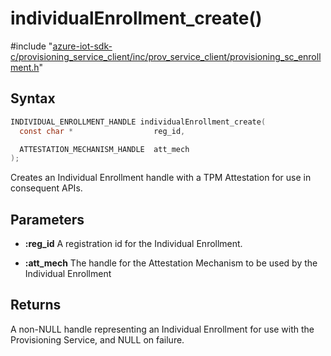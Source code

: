 # individualEnrollment_create()

\#include "[azure-iot-sdk-c/provisioning_service_client/inc/prov_service_client/provisioning_sc_enrollment.h](../iot-c-ref-provisioning-sc-enrollment-h.md)"  

## Syntax

```C
INDIVIDUAL_ENROLLMENT_HANDLE individualEnrollment_create(
  const char *                  reg_id,

  ATTESTATION_MECHANISM_HANDLE  att_mech
);
```

Creates an Individual Enrollment handle with a TPM Attestation for use in consequent APIs.

## Parameters
* **:reg_id** A registration id for the Individual Enrollment. 

* **:att_mech** The handle for the Attestation Mechanism to be used by the Individual Enrollment

## Returns
A non-NULL handle representing an Individual Enrollment for use with the Provisioning Service, and NULL on failure.

